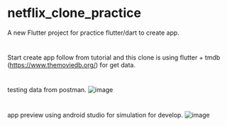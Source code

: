 # netflix_clone_practice

A new Flutter project for practice flutter/dart to create app.

#
Start create app follow from tutorial and this clone is using flutter + tmdb (https://www.themoviedb.org/) for get data.

#
testing data from postman.
![image](https://github.com/thanonup/netflix_clone_practice/assets/60838971/7f1faca2-8b0b-4b76-824d-3506c78197d9)

#
app preview using android studio for simulation for develop.
![image](https://github.com/thanonup/netflix_clone_practice/assets/60838971/6f682725-5143-4dab-a0ba-2fdaf2c3ada0)
